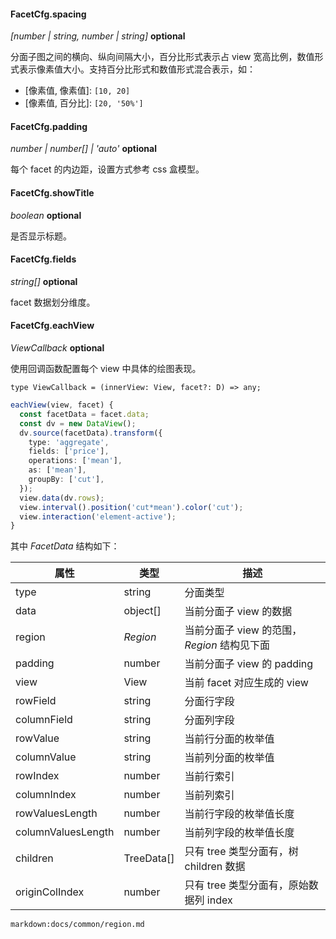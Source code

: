 #### FacetCfg.spacing

<description> _[number | string, number | string]_ **optional**</description>

分面子图之间的横向、纵向间隔大小，百分比形式表示占 view 宽高比例，数值形式表示像素值大小。支持百分比形式和数值形式混合表示，如：

- [像素值, 像素值]: `[10, 20]`
- [像素值, 百分比]: `[20, '50%']`

#### FacetCfg.padding

<description> _number | number[] | 'auto'_ **optional**</description>

每个 facet 的内边距，设置方式参考 css 盒模型。

#### FacetCfg.showTitle

<description> _boolean_ **optional**</description>

是否显示标题。

#### FacetCfg.fields

<description> _string[]_ **optional**</description>

facet 数据划分维度。

#### FacetCfg.eachView

<description> _ViewCallback_ **optional**</description>

使用回调函数配置每个 view 中具体的绘图表现。

```sign
type ViewCallback = (innerView: View, facet?: D) => any;
```

```ts
eachView(view, facet) {
  const facetData = facet.data;
  const dv = new DataView();
  dv.source(facetData).transform({
    type: 'aggregate',
    fields: ['price'],
    operations: ['mean'],
    as: ['mean'],
    groupBy: ['cut'],
  });
  view.data(dv.rows);
  view.interval().position('cut*mean').color('cut');
  view.interaction('element-active');
}
```

其中 _FacetData_ 结构如下：

| 属性               | 类型       | 描述                                        |
| ------------------ | ---------- | ------------------------------------------- |
| type               | string     | 分面类型                                    |
| data               | object[]   | 当前分面子 view 的数据                      |
| region             | _Region_   | 当前分面子 view 的范围，_Region_ 结构见下面 |
| padding            | number     | 当前分面子 view 的 padding                  |
| view               | View       | 当前 facet 对应生成的 view                  |
| rowField           | string     | 分面行字段                                  |
| columnField        | string     | 分面列字段                                  |
| rowValue           | string     | 当前行分面的枚举值                          |
| columnValue        | string     | 当前列分面的枚举值                          |
| rowIndex           | number     | 当前行索引                                  |
| columnIndex        | number     | 当前列索引                                  |
| rowValuesLength    | number     | 当前行字段的枚举值长度                      |
| columnValuesLength | number     | 当前列字段的枚举值长度                      |
| children           | TreeData[] | 只有 tree 类型分面有，树 children 数据      |
| originColIndex     | number     | 只有 tree 类型分面有，原始数据列 index      |

`markdown:docs/common/region.md`
